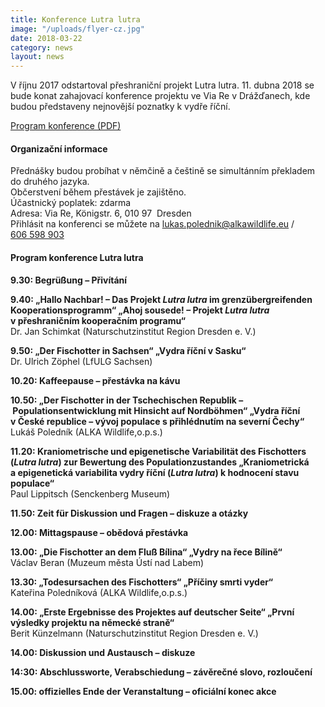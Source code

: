 ```yaml
---
title: Konference Lutra lutra
image: "/uploads/flyer-cz.jpg"
date: 2018-03-22
category: news
layout: news
---
```

V říjnu 2017 odstartoval přeshraniční projekt Lutra lutra. 11. dubna
2018 se bude konat zahajovací konference projektu ve Via Re
v Drážďanech, kde budou představeny nejnovější poznatky k vydře říční.

[Program konference (PDF)](/uploads/Konference_Lutra_lutra_program.pdf)

#### Organizační informace

Přednášky budou probíhat v němčině a češtině se simultánním překladem do
druhého jazyka.  
Občerstvení během přestávek je zajištěno.  
Účastnický poplatek: zdarma  
Adresa: Via Re, Königstr. 6, 010 97  Dresden  
Přihlásit na konferenci se můžete na
[lukas.polednik@alkawildlife.eu](mailto:lukas.polednik@alkawildlife.eu)
/ [606 598 903](tel:+420-606-598-903)

#### Program konference Lutra lutra

**9.30: Begrüßung – Přivítání**

**9.40: „Hallo Nachbar! – Das Projekt *Lutra lutra* im
grenzübergreifenden Kooperationsprogramm“ „Ahoj sousede! – Projekt
*Lutra lutra* v přeshraničním kooperačním programu“**  
Dr. Jan Schimkat (Naturschutzinstitut Region Dresden e. V.)

**9.50: „Der Fischotter in Sachsen“ „Vydra říční v Sasku“**  
Dr. Ulrich Zöphel (LfULG Sachsen)

**10.20: Kaffeepause – přestávka na kávu**

**10.50: „Der Fischotter in der Tschechischen
Republik – Populationsentwicklung mit Hinsicht auf Nordböhmen“ „Vydra
říční v České republice – vývoj populace s přihlédnutím na severní
Čechy“**  
Lukáš Poledník (ALKA Wildlife,o.p.s.)

**11.20: Kraniometrische und epigenetische Variabilität des Fischotters
(*Lutra lutra*) zur Bewertung des Populationzustandes „Kraniometrická
a epigenetická variabilita vydry říční (*Lutra lutra*) k hodnocení stavu
populace“**  
Paul Lippitsch (Senckenberg Museum)

**11.50: Zeit für Diskussion und Fragen – diskuze a otázky**

**12.00: Mittagspause – obědová přestávka**

**13.00: „Die Fischotter an dem Fluß Bílina“ „Vydry na řece Bílině“**  
Václav Beran (Muzeum města Ústí nad Labem)

**13.30: „Todesursachen des Fischotters“ „Příčiny smrti vyder“**  
Kateřina Poledníková (ALKA Wildlife,o.p.s.)

**14.00: „Erste Ergebnisse des Projektes auf deutscher Seite“ „První
výsledky projektu na německé straně“**  
Berit Künzelmann (Naturschutzinstitut Region Dresden e. V.)

**14.00: Diskussion und Austausch – diskuze**

**14:30: Abschlussworte, Verabschiedung – závěrečné slovo,
rozloučení**

**15.00: offizielles Ende der Veranstaltung – oficiální konec
akce**
